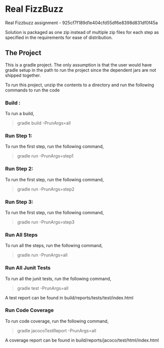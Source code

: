 # Real FizzBuzz
Real Fizzbuzz assignment - 925cf7f189d1e404cfd55df6e8398d831df0f45a

Solution is packaged as one zip instead of multiple zip files
for each step as specified in the requirements for ease of distribution.

## The Project
This is a gradle project. The only assumption is that the user would 
have gradle setup in the path to run the project since the dependent 
jars are not shipped together.

To run this project, unzip the contents to a directory
and run the following commands to run the code

### Build :
To run a build,

> gradle build -PrunArgs=all

### Run Step 1:
To run the first step, run the following command,

> gradle run -PrunArgs=step1

### Run Step 2:
To run the first step, run the following command,

> gradle run -PrunArgs=step2

### Run Step 3:
To run the first step, run the following command,

> gradle run -PrunArgs=step3

### Run All Steps 
To run all the steps, run the following command,

> gradle run -PrunArgs=all

### Run All Junit Tests
To run all the junit tests, run the following command,

> gradle test -PrunArgs=all

A test report can be found in build/reports/tests/test/index.html

### Run Code Coverage
To run code coverage, run the following command,

> gradle jacocoTestReport -PrunArgs=all

A coverage report can be found in build/reports/jacoco/test/html/index.html

